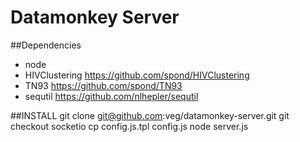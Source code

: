Datamonkey Server
========================

##Dependencies
* node
* HIVClustering https://github.com/spond/HIVClustering
* TN93          https://github.com/spond/TN93
* sequtil       https://github.com/nlhepler/sequtil

##INSTALL
    git clone git@github.com:veg/datamonkey-server.git
    git checkout socketio
    cp config.js.tpl config.js 
    node server.js
